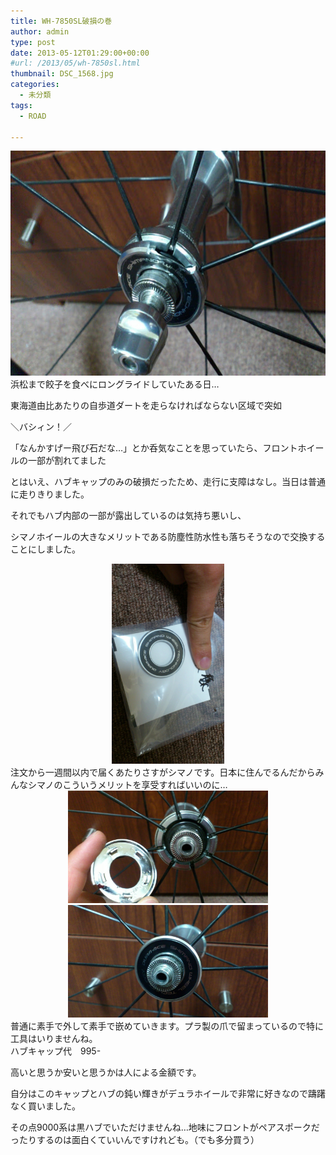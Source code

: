 ```yaml
---
title: WH-7850SL破損の巻
author: admin
type: post
date: 2013-05-12T01:29:00+00:00
#url: /2013/05/wh-7850sl.html
thumbnail: DSC_1568.jpg
categories:
  - 未分類
tags:
  - ROAD

---
```

<img border="0" height="360" src="./DSC_1568.jpg" width="640" />浜松まで餃子を食べにロングライドしていたある日…

東海道由比あたりの自歩道ダートを走らなければならない区域で突如

＼バシィン！／

「なんかすげー飛び石だな…」とか呑気なことを思っていたら、フロントホイールの一部が割れてました

<div class="separator" style="clear: both; text-align: center;">
</div>



<div class="separator" style="clear: both; text-align: center;">
</div>

とはいえ、ハブキャップのみの破損だったため、走行に支障はなし。当日は普通に走りきりました。

それでもハブ内部の一部が露出しているのは気持ち悪いし、

シマノホイールの大きなメリットである防塵性防水性も落ちそうなので交換することにしました。

<div class="separator" style="clear: both; text-align: center;">
  <img border="0" height="320" src="./DSC_1570.jpg" width="180" />
</div>

<div class="separator" style="clear: both; text-align: left;">
  注文から一週間以内で届くあたりさすがシマノです。日本に住んでるんだからみんなシマノのこういうメリットを享受すればいいのに…
</div>

<div class="separator" style="clear: both; text-align: center;">
  <img border="0" height="180" src="./DSC_1571.jpg" width="320" />
</div>



<div class="separator" style="clear: both; text-align: center;">
  <img border="0" height="180" src="./DSC_1572.jpg" width="320" />
</div>

<div class="separator" style="clear: both; text-align: left;">
  普通に素手で外して素手で嵌めていきます。プラ製の爪で留まっているので特に工具はいりませんね。
</div>

<div class="separator" style="clear: both; text-align: left;">
</div>

<div class="separator" style="clear: both; text-align: left;">
</div>

<div class="separator" style="clear: both; text-align: left;">
  ハブキャップ代　995-&nbsp;
</div>

高いと思うか安いと思うかは人による金額です。

自分はこのキャップとハブの鈍い輝きがデュラホイールで非常に好きなので躊躇なく買いました。

その点9000系は黒ハブでいただけませんね…地味にフロントがペアスポークだったりするのは面白くていいんですけれども。（でも多分買う）

